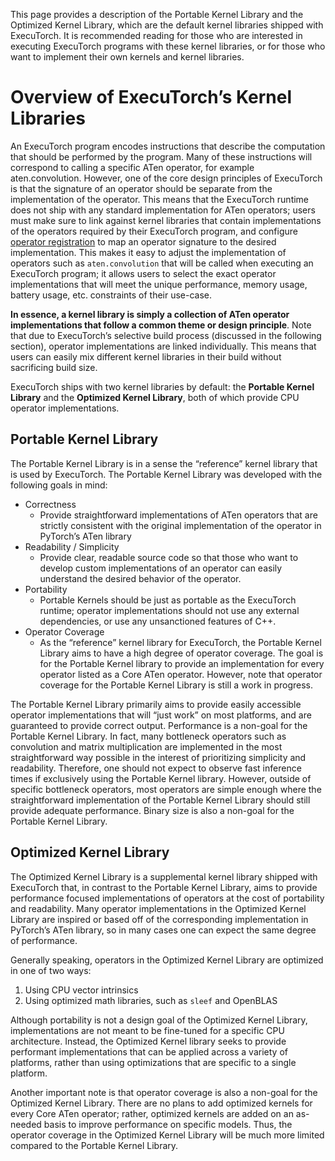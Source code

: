 This page provides a description of the Portable Kernel Library and the Optimized Kernel Library, which are the default kernel libraries shipped with ExecuTorch. It is recommended reading for those who are interested in executing ExecuTorch programs with these kernel libraries, or for those who want to implement their own kernels and kernel libraries.

# Overview of ExecuTorch’s Kernel Libraries

An ExecuTorch program encodes instructions that describe the computation that should be performed by the program. Many of these instructions will correspond to calling a specific ATen operator, for example aten.convolution. However, one of the core design principles of ExecuTorch is that the signature of an operator should be separate from the implementation of the operator. This means that the ExecuTorch runtime does not ship with any standard implementation for ATen operators; users must make sure to link against kernel libraries that contain implementations of the operators required by their ExecuTorch program, and configure [operator registration](https://github.com/pytorch/executorch/blob/main/docs/website/docs/tutorials/aten_ops_and_aten_mode.md) to map an operator signature to the desired implementation. This makes it easy to adjust the implementation of operators such as `aten.convolution` that will be called when executing an ExecuTorch program; it allows users to select the exact operator implementations that will meet the unique performance, memory usage, battery usage, etc. constraints of their use-case.

**In essence, a kernel library is simply a collection of ATen operator implementations that follow a common theme or design principle**. Note that due to ExecuTorch’s selective build process (discussed in the following section), operator implementations are linked individually. This means that users can easily mix different kernel libraries in their build without sacrificing build size.

ExecuTorch ships with two kernel libraries by default: the **Portable Kernel Library** and the **Optimized Kernel Library**, both of which provide CPU operator implementations.

## Portable Kernel Library

The Portable Kernel Library is in a sense the “reference” kernel library that is used by ExecuTorch. The Portable Kernel Library was developed with the following goals in mind:

* Correctness
    * Provide straightforward implementations of ATen operators that are strictly consistent with the original implementation of the operator in PyTorch’s ATen library
* Readability / Simplicity
    * Provide clear, readable source code so that those who want to develop custom implementations of an operator can easily understand the desired behavior of the operator.
* Portability
    * Portable Kernels should be just as portable as the ExecuTorch runtime; operator implementations should not use any external dependencies, or use any unsanctioned features of C++.
* Operator Coverage
    * As the “reference” kernel library for ExecuTorch, the Portable Kernel Library aims to have a high degree of operator coverage. The goal is for the Portable Kernel library to provide an implementation for every operator listed as a Core ATen operator. However, note that operator coverage for the Portable Kernel Library is still a work in progress.

The Portable Kernel Library primarily aims to provide easily accessible operator implementations that will “just work” on most platforms, and are guaranteed to provide correct output. Performance is a non-goal for the Portable Kernel Library. In fact, many bottleneck operators such as convolution and matrix multiplication are implemented in the most straightforward way possible in the interest of prioritizing simplicity and readability. Therefore, one should not expect to observe fast inference times if exclusively using the Portable Kernel library. However, outside of specific bottleneck operators, most operators are simple enough where the straightforward implementation of the Portable Kernel Library should still provide adequate performance. Binary size is also a non-goal for the Portable Kernel Library.

## Optimized Kernel Library

The Optimized Kernel Library is a supplemental kernel library shipped with ExecuTorch that, in contrast to the Portable Kernel Library, aims to provide performance focused implementations of operators at the cost of portability and readability. Many operator implementations in the Optimized Kernel Library are inspired or based off of the corresponding implementation in PyTorch’s ATen library, so in many cases one can expect the same degree of performance.

Generally speaking, operators in the Optimized Kernel Library are optimized in one of two ways:

1. Using CPU vector intrinsics
2. Using optimized math libraries, such as `sleef` and OpenBLAS

Although portability is not a design goal of the Optimized Kernel Library, implementations are not meant to be fine-tuned for a specific CPU architecture. Instead, the Optimized Kernel library seeks to provide performant implementations that can be applied across a variety of platforms, rather than using optimizations that are specific to a single platform.

Another important note is that operator coverage is also a non-goal for the Optimized Kernel Library. There are no plans to add optimized kernels for every Core ATen operator; rather, optimized kernels are added on an as-needed basis to improve performance on specific models. Thus, the operator coverage in the Optimized Kernel Library will be much more limited compared to the Portable Kernel Library.
